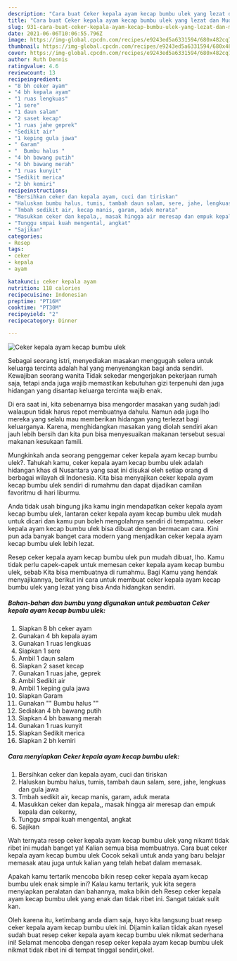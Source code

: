 ```yaml
---
description: "Cara buat Ceker kepala ayam kecap bumbu ulek yang lezat dan Mudah Dibuat"
title: "Cara buat Ceker kepala ayam kecap bumbu ulek yang lezat dan Mudah Dibuat"
slug: 931-cara-buat-ceker-kepala-ayam-kecap-bumbu-ulek-yang-lezat-dan-mudah-dibuat
date: 2021-06-06T10:06:55.796Z
image: https://img-global.cpcdn.com/recipes/e9243ed5a6331594/680x482cq70/ceker-kepala-ayam-kecap-bumbu-ulek-foto-resep-utama.jpg
thumbnail: https://img-global.cpcdn.com/recipes/e9243ed5a6331594/680x482cq70/ceker-kepala-ayam-kecap-bumbu-ulek-foto-resep-utama.jpg
cover: https://img-global.cpcdn.com/recipes/e9243ed5a6331594/680x482cq70/ceker-kepala-ayam-kecap-bumbu-ulek-foto-resep-utama.jpg
author: Ruth Dennis
ratingvalue: 4.6
reviewcount: 13
recipeingredient:
- "8 bh ceker ayam"
- "4 bh kepala ayam"
- "1 ruas lengkuas"
- "1 sere"
- "1 daun salam"
- "2 saset kecap"
- "1 ruas jahe geprek"
- "Sedikit air"
- "1 keping gula jawa"
- " Garam"
- "  Bumbu halus "
- "4 bh bawang putih"
- "4 bh bawang merah"
- "1 ruas kunyit"
- "Sedikit merica"
- "2 bh kemiri"
recipeinstructions:
- "Bersihkan ceker dan kepala ayam, cuci dan tiriskan"
- "Haluskan bumbu halus, tumis, tambah daun salam, sere, jahe, lengkuas dan gula jawa"
- "Tmbah sedikit air, kecap manis, garam, aduk merata"
- "Masukkan ceker dan kepala,, masak hingga air meresap dan empuk kepala dan cekerny,"
- "Tunggu smpai kuah mengental, angkat"
- "Sajikan"
categories:
- Resep
tags:
- ceker
- kepala
- ayam

katakunci: ceker kepala ayam 
nutrition: 118 calories
recipecuisine: Indonesian
preptime: "PT16M"
cooktime: "PT30M"
recipeyield: "2"
recipecategory: Dinner

---
```



![Ceker kepala ayam kecap bumbu ulek](https://img-global.cpcdn.com/recipes/e9243ed5a6331594/680x482cq70/ceker-kepala-ayam-kecap-bumbu-ulek-foto-resep-utama.jpg)

Sebagai seorang istri, menyediakan masakan menggugah selera untuk keluarga tercinta adalah hal yang menyenangkan bagi anda sendiri. Kewajiban seorang  wanita Tidak sekedar mengerjakan pekerjaan rumah saja, tetapi anda juga wajib memastikan kebutuhan gizi terpenuhi dan juga hidangan yang disantap keluarga tercinta wajib enak.

Di era  saat ini, kita sebenarnya bisa mengorder masakan yang sudah jadi walaupun tidak harus repot membuatnya dahulu. Namun ada juga lho mereka yang selalu mau memberikan hidangan yang terlezat bagi keluarganya. Karena, menghidangkan masakan yang diolah sendiri akan jauh lebih bersih dan kita pun bisa menyesuaikan makanan tersebut sesuai makanan kesukaan famili. 



Mungkinkah anda seorang penggemar ceker kepala ayam kecap bumbu ulek?. Tahukah kamu, ceker kepala ayam kecap bumbu ulek adalah hidangan khas di Nusantara yang saat ini disukai oleh setiap orang di berbagai wilayah di Indonesia. Kita bisa menyajikan ceker kepala ayam kecap bumbu ulek sendiri di rumahmu dan dapat dijadikan camilan favoritmu di hari liburmu.

Anda tidak usah bingung jika kamu ingin mendapatkan ceker kepala ayam kecap bumbu ulek, lantaran ceker kepala ayam kecap bumbu ulek mudah untuk dicari dan kamu pun boleh mengolahnya sendiri di tempatmu. ceker kepala ayam kecap bumbu ulek bisa dibuat dengan bermacam cara. Kini pun ada banyak banget cara modern yang menjadikan ceker kepala ayam kecap bumbu ulek lebih lezat.

Resep ceker kepala ayam kecap bumbu ulek pun mudah dibuat, lho. Kamu tidak perlu capek-capek untuk memesan ceker kepala ayam kecap bumbu ulek, sebab Kita bisa membuatnya di rumahmu. Bagi Kamu yang hendak menyajikannya, berikut ini cara untuk membuat ceker kepala ayam kecap bumbu ulek yang lezat yang bisa Anda hidangkan sendiri.

<!--inarticleads1-->

##### Bahan-bahan dan bumbu yang digunakan untuk pembuatan Ceker kepala ayam kecap bumbu ulek:

1. Siapkan 8 bh ceker ayam
1. Gunakan 4 bh kepala ayam
1. Gunakan 1 ruas lengkuas
1. Siapkan 1 sere
1. Ambil 1 daun salam
1. Siapkan 2 saset kecap
1. Gunakan 1 ruas jahe, geprek
1. Ambil Sedikit air
1. Ambil 1 keping gula jawa
1. Siapkan  Garam
1. Gunakan  &#34;&#34; Bumbu halus &#34;&#34;
1. Sediakan 4 bh bawang putih
1. Siapkan 4 bh bawang merah
1. Gunakan 1 ruas kunyit
1. Siapkan Sedikit merica
1. Siapkan 2 bh kemiri




<!--inarticleads2-->

##### Cara menyiapkan Ceker kepala ayam kecap bumbu ulek:

1. Bersihkan ceker dan kepala ayam, cuci dan tiriskan
1. Haluskan bumbu halus, tumis, tambah daun salam, sere, jahe, lengkuas dan gula jawa
1. Tmbah sedikit air, kecap manis, garam, aduk merata
1. Masukkan ceker dan kepala,, masak hingga air meresap dan empuk kepala dan cekerny,
1. Tunggu smpai kuah mengental, angkat
1. Sajikan




Wah ternyata resep ceker kepala ayam kecap bumbu ulek yang nikamt tidak ribet ini mudah banget ya! Kalian semua bisa membuatnya. Cara buat ceker kepala ayam kecap bumbu ulek Cocok sekali untuk anda yang baru belajar memasak atau juga untuk kalian yang telah hebat dalam memasak.

Apakah kamu tertarik mencoba bikin resep ceker kepala ayam kecap bumbu ulek enak simple ini? Kalau kamu tertarik, yuk kita segera menyiapkan peralatan dan bahannya, maka bikin deh Resep ceker kepala ayam kecap bumbu ulek yang enak dan tidak ribet ini. Sangat taidak sulit kan. 

Oleh karena itu, ketimbang anda diam saja, hayo kita langsung buat resep ceker kepala ayam kecap bumbu ulek ini. Dijamin kalian tiidak akan nyesel sudah buat resep ceker kepala ayam kecap bumbu ulek nikmat sederhana ini! Selamat mencoba dengan resep ceker kepala ayam kecap bumbu ulek nikmat tidak ribet ini di tempat tinggal sendiri,oke!.

